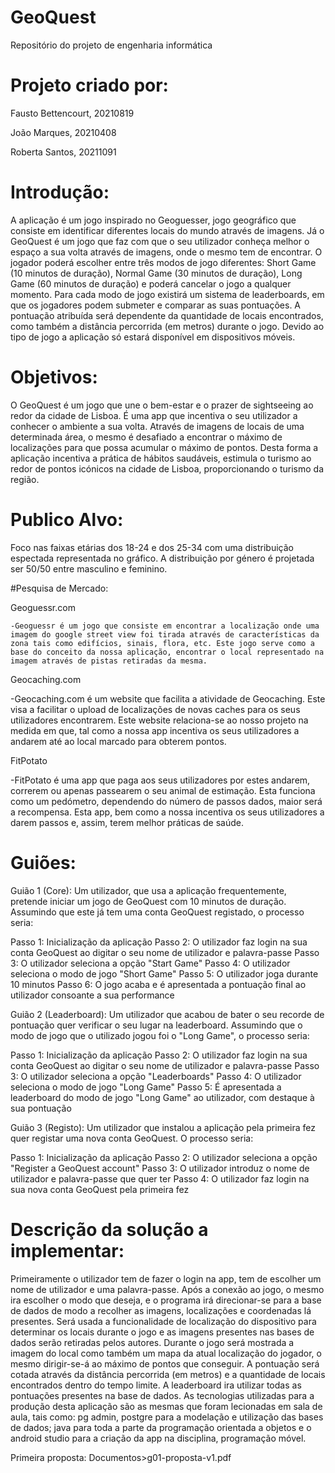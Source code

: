 # GeoQuest
Repositório do projeto de engenharia informática

# Projeto criado por:

Fausto Bettencourt, 20210819

João Marques, 20210408

Roberta Santos, 20211091

# Introdução:

A aplicação é um jogo inspirado no Geoguesser, jogo geográfico que consiste em identificar diferentes locais do mundo através de imagens. Já o GeoQuest é um jogo que faz com que o seu utilizador conheça melhor o espaço a sua volta através de imagens, onde o mesmo tem de encontrar.
O jogador poderá escolher entre três modos de jogo diferentes: Short Game (10 minutos de duração), Normal Game (30 minutos de duração), Long Game (60 minutos de duração) e poderá cancelar o jogo a qualquer momento.
Para cada modo de jogo existirá um sistema de leaderboards, em que os jogadores podem submeter e comparar as suas pontuações. A pontuação atribuída será dependente da quantidade de locais encontrados, como também a distância percorrida (em metros) durante o jogo.
Devido ao tipo de jogo a aplicação só estará disponível em dispositivos móveis.

# Objetivos:

O GeoQuest é um jogo que une o bem-estar e o prazer de sightseeing ao redor da cidade de Lisboa. É uma app que incentiva o seu utilizador a conhecer o ambiente a sua volta. Através de imagens de locais de uma determinada área, o mesmo é desafiado a encontrar o máximo de localizações para que possa acumular o máximo de pontos.
Desta forma a aplicação incentiva a prática de hábitos saudáveis, estimula o turismo ao redor de pontos icónicos na cidade de Lisboa, proporcionando o turismo da região.

# Publico Alvo:

Foco nas faixas etárias dos 18-24 e dos 25-34 com uma distribuição espectada representada no gráfico. A distribuição por género é projetada ser 50/50 entre masculino e feminino.


#Pesquisa de Mercado:

Geoguessr.com

	-Geoguessr é um jogo que consiste em encontrar a localização onde uma imagem do google street view foi tirada através de características da zona tais como edifícios, sinais, flora, etc. Este jogo serve como a base do conceito da nossa aplicação, encontrar o local representado na imagem através de pistas retiradas da mesma.

Geocaching.com

-Geocaching.com é um website que facilita a atividade de Geocaching. Este visa a facilitar o upload de localizações de novas caches para os seus utilizadores encontrarem. Este website relaciona-se ao nosso projeto na medida em que, tal como a nossa app incentiva os seus utilizadores a andarem até ao local marcado para obterem pontos.

FitPotato

-FitPotato é uma app que paga aos seus utilizadores por estes andarem, correrem ou apenas passearem o seu animal de estimação. Esta funciona como um pedómetro, dependendo do número de passos dados, maior será a recompensa. Esta app, bem como a nossa incentiva os seus utilizadores a darem passos e, assim, terem melhor práticas de saúde.

# Guiões:
Guião 1 (Core):
Um utilizador, que usa a aplicação frequentemente, pretende iniciar um jogo de GeoQuest com 10 minutos de duração. 
Assumindo que este já tem uma conta GeoQuest registado, o processo seria:

Passo 1: Inicialização da aplicação
Passo 2: O utilizador faz login na sua conta GeoQuest ao digitar o seu nome de utilizador e palavra-passe 
Passo 3: O utilizador seleciona a opção "Start Game"
Passo 4: O utilizador seleciona o modo de jogo "Short Game"
Passo 5: O utilizador joga durante 10 minutos
Passo 6: O jogo acaba e é apresentada a pontuação final ao utilizador consoante a sua performance

Guião 2 (Leaderboard):
Um utilizador que acabou de bater o seu recorde de pontuação quer verificar o seu lugar na leaderboard. 
Assumindo que o modo de jogo que o utilizado jogou foi o "Long Game", o processo seria:

Passo 1: Inicialização da aplicação
Passo 2: O utilizador faz login na sua conta GeoQuest ao digitar o seu nome de utilizador e palavra-passe
Passo 3: O utilizador seleciona a opção "Leaderboards"
Passo 4: O utilizador seleciona o modo de jogo "Long Game"
Passo 5: É apresentada a leaderboard do modo de jogo "Long Game" ao utilizador, com destaque à sua pontuação

Guião 3 (Registo):
Um utilizador que instalou a aplicação pela primeira fez quer registar uma nova conta GeoQuest.
O processo seria:

Passo 1: Inicialização da aplicação
Passo 2: O utilizador seleciona a opção "Register a GeoQuest account"
Passo 3: O utilizador introduz o nome de utilizador e palavra-passe que quer ter
Passo 4: O utilizador faz login na sua nova conta GeoQuest pela primeira fez

# Descrição da solução a implementar:

Primeiramente o utilizador tem de fazer o login na app, tem de escolher um nome de utilizador e uma palavra-passe.
Após a conexão ao jogo, o mesmo ira escolher o modo que deseja, e o programa irá direcionar-se para a base de dados de modo a recolher as imagens, localizações e coordenadas lá presentes. Será usada a funcionalidade de localização do dispositivo para determinar os locais durante o jogo e as imagens presentes nas bases de dados serão retiradas pelos autores.
Durante o jogo será mostrada a imagem do local como também um mapa da atual localização do jogador, o mesmo dirigir-se-á ao máximo de pontos que conseguir.
A pontuação será cotada através da distância percorrida (em metros) e a quantidade de locais encontrados dentro do tempo limite. A leaderboard ira utilizar todas as pontuações presentes na base de dados.
As tecnologias utilizadas para a produção desta aplicação são as mesmas que foram lecionadas em sala de aula, tais como: pg admin, postgre para a modelação e utilização das bases de dados; java para toda a parte da programação orientada a objetos e o android studio para a criação da app na disciplina, programação móvel. 





Primeira proposta: Documentos>g01-proposta-v1.pdf

